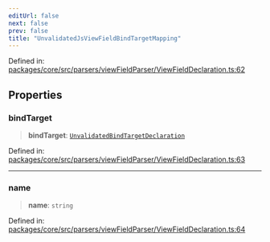 ```yaml
---
editUrl: false
next: false
prev: false
title: "UnvalidatedJsViewFieldBindTargetMapping"
---
```


Defined in: [packages/core/src/parsers/viewFieldParser/ViewFieldDeclaration.ts:62](https://github.com/mProjectsCode/obsidian-meta-bind-plugin/blob/43804cae2c305431d6768245a6348f2ee7f14fca/packages/core/src/parsers/viewFieldParser/ViewFieldDeclaration.ts#L62)

## Properties

### bindTarget

> **bindTarget**: [`UnvalidatedBindTargetDeclaration`](/obsidian-meta-bind-plugin-docs/api/interfaces/unvalidatedbindtargetdeclaration/)

Defined in: [packages/core/src/parsers/viewFieldParser/ViewFieldDeclaration.ts:63](https://github.com/mProjectsCode/obsidian-meta-bind-plugin/blob/43804cae2c305431d6768245a6348f2ee7f14fca/packages/core/src/parsers/viewFieldParser/ViewFieldDeclaration.ts#L63)

***

### name

> **name**: `string`

Defined in: [packages/core/src/parsers/viewFieldParser/ViewFieldDeclaration.ts:64](https://github.com/mProjectsCode/obsidian-meta-bind-plugin/blob/43804cae2c305431d6768245a6348f2ee7f14fca/packages/core/src/parsers/viewFieldParser/ViewFieldDeclaration.ts#L64)

